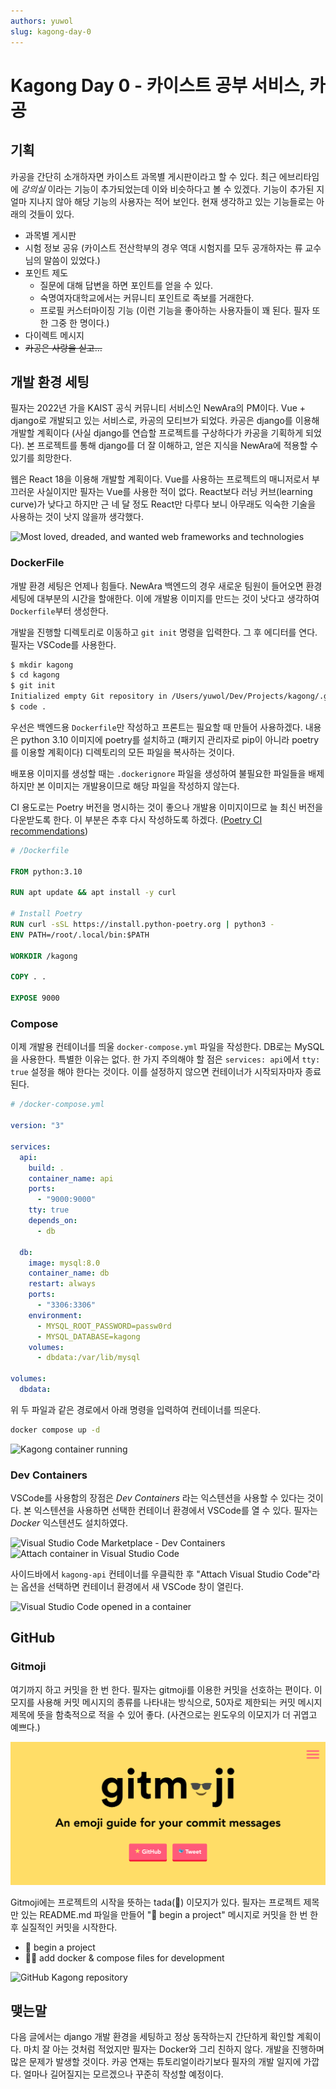 ```yaml
---
authors: yuwol
slug: kagong-day-0
---
```


# Kagong Day 0 - 카이스트 공부 서비스, 카공

## 기획

카공을 간단히 소개하자면 카이스트 과목별 게시판이라고 할 수 있다. 최근 에브리타임에 _강의실_ 이라는 기능이 추가되었는데 이와 비슷하다고 볼 수
있겠다. 기능이 추가된 지 얼마 지나지 않아 해당 기능의 사용자는 적어 보인다. 현재 생각하고 있는 기능들로는 아래의 것들이 있다.

- 과목별 게시판
- 시험 정보 공유 (카이스트 전산학부의 경우 역대 시험지를 모두 공개하자는 류 교수님의 말씀이 있었다.)
- 포인트 제도
  - 질문에 대해 답변을 하면 포인트를 얻을 수 있다.
  - 숙명여자대학교에서는 커뮤니티 포인트로 족보를 거래한다.
  - 프로필 커스터마이징 기능 (이런 기능을 좋아하는 사용자들이 꽤 된다. 필자 또한 그중 한 명이다.)
- 다이렉트 메시지
- ~~카공은 사랑을 싣고…~~

## 개발 환경 세팅

필자는 2022년 가을 KAIST 공식 커뮤니티 서비스인 NewAra의 PM이다. Vue + django로 개발되고 있는 서비스로, 카공의
모티브가 되었다. 카공은 django를 이용해 개발할 계획이다 (사실 django를 연습할 프로젝트를 구상하다가 카공을 기획하게 되었다). 본
프로젝트를 통해 django를 더 잘 이해하고, 얻은 지식을 NewAra에 적용할 수 있기를 희망한다.

웹은 React 18을 이용해 개발할 계획이다. Vue를 사용하는 프로젝트의 매니저로서 부끄러운 사실이지만 필자는 Vue를 사용한 적이 없다.
React보다 러닝 커브(learning curve)가 낮다고 하지만 근 네 달 정도 React만 다루다 보니 아무래도 익숙한 기술을 사용하는
것이 낫지 않을까 생각했다.

![Most loved, dreaded, and wanted web frameworks and technologies](./most-wanted-webframe.png)

### DockerFile

개발 환경 세팅은 언제나 힘들다. NewAra 백엔드의 경우 새로운 팀원이 들어오면 환경 세팅에 대부분의 시간을 할애한다. 이에 개발용 이미지를
만드는 것이 낫다고 생각하여 `Dockerfile`부터 생성한다.

개발을 진행할 디렉토리로 이동하고 `git init` 명령을 입력한다. 그 후 에디터를 연다. 필자는 VSCode를 사용한다.

```bash
$ mkdir kagong
$ cd kagong
$ git init
Initialized empty Git repository in /Users/yuwol/Dev/Projects/kagong/.git/
$ code .
```

우선은 백엔드용 `Dockerfile`만 작성하고 프론트는 필요할 때 만들어 사용하겠다. 내용은 python 3.10 이미지에 poetry를
설치하고 (패키지 관리자로 pip이 아니라 poetry를 이용할 계획이다) 디렉토리의 모든 파일을 복사하는 것이다.

배포용 이미지를 생성할 때는 `.dockerignore` 파일을 생성하여 불필요한 파일들을 배제하지만 본 이미지는 개발용이므로 해당 파일을
작성하지 않는다.

CI 용도로는 Poetry 버전을 명시하는 것이 좋으나 개발용 이미지이므로 늘 최신 버전을 다운받도록 한다. 이 부분은 추후 다시 작성하도록
하겠다. ([Poetry CI recommendations](https://python-poetry.org/docs/#ci-recommendations))

```dockerfile
# /Dockerfile

FROM python:3.10

RUN apt update && apt install -y curl

# Install Poetry
RUN curl -sSL https://install.python-poetry.org | python3 -
ENV PATH=/root/.local/bin:$PATH

WORKDIR /kagong

COPY . .

EXPOSE 9000
```

### Compose

이제 개발용 컨테이너를 띄울 `docker-compose.yml` 파일을 작성한다. DB로는 MySQL을 사용한다. 특별한 이유는 없다. 한
가지 주의해야 할 점은 `services: api`에서 `tty: true` 설정을 해야 한다는 것이다. 이를 설정하지 않으면 컨테이너가
시작되자마자 종료된다.

```yaml
# /docker-compose.yml

version: "3"

services:
  api:
    build: .
    container_name: api
    ports:
      - "9000:9000"
    tty: true
    depends_on:
      - db

  db:
    image: mysql:8.0
    container_name: db
    restart: always
    ports:
      - "3306:3306"
    environment:
      - MYSQL_ROOT_PASSWORD=passw0rd
      - MYSQL_DATABASE=kagong
    volumes:
      - dbdata:/var/lib/mysql

volumes:
  dbdata:
```

위 두 파일과 같은 경로에서 아래 명령을 입력하여 컨테이너를 띄운다.

```bash
docker compose up -d
```

![Kagong container running](./docker-desktop-running-containers.png)

### Dev Containers

VSCode를 사용함의 장점은 _Dev Containers_ 라는 익스텐션을 사용할 수 있다는 것이다. 본 익스텐션을 사용하면 선택한 컨테이너
환경에서 VSCode를 열 수 있다. 필자는 _Docker_ 익스텐션도 설치하였다.

![Visual Studio Code Marketplace - Dev Containers](./vscode-marketplace-dev-containers.png)
![Attach container in Visual Studio Code](./vscode-container-attach-vscode.png)

사이드바에서 `kagong-api` 컨테이너를 우클릭한 후 "Attach Visual Studio Code"라는 옵션을 선택하면 컨테이너
환경에서 새 VSCode 창이 열린다.

![Visual Studio Code opened in a container](./vscode-opened-in-dev-container.png)

## GitHub

### Gitmoji

여기까지 하고 커밋을 한 번 한다. 필자는 gitmoji를 이용한 커밋을 선호하는 편이다. 이모지를 사용해 커밋 메시지의 종류를 나타내는
방식으로, 50자로 제한되는 커밋 메시지 제목에 뜻을 함축적으로 적을 수 있어 좋다. (사견으로는 윈도우의 이모지가 더 귀엽고 예쁘다.)

![Gitmoji](./gitmoji.png)

Gitmoji에는 프로젝트의 시작을 뜻하는 tada(🎉) 이모지가 있다. 필자는 프로젝트 제목만 있는 README.md 파일을 만들어 "🎉
begin a project" 메시지로 커밋을 한 번 한 후 실질적인 커밋을 시작한다.

- 🎉 begin a project
- 🧑‍💻 add docker & compose files for development

![GitHub Kagong repository](./github-kagong.png)

## 맺는말

다음 글에서는 django 개발 환경을 세팅하고 정상 동작하는지 간단하게 확인할 계획이다. 마치 잘 아는 것처럼 적었지만 필자는 Docker와
그리 친하지 않다. 개발을 진행하며 많은 문제가 발생할 것이다. 카공 연재는 튜토리얼이라기보다 필자의 개발 일지에 가깝다. 얼마나 길어질지는
모르겠으나 꾸준히 작성할 예정이다.
